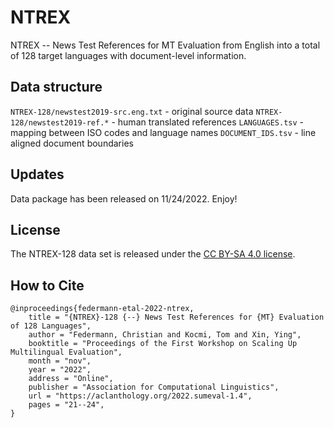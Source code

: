 # NTREX
NTREX -- News Test References for MT Evaluation from English into a total of 128 target languages with document-level information.

## Data structure

`NTREX-128/newstest2019-src.eng.txt` - original source data
`NTREX-128/newstest2019-ref.*` - human translated references
`LANGUAGES.tsv` - mapping between ISO codes and language names
`DOCUMENT_IDS.tsv` - line aligned document boundaries

## Updates
Data package has been released on 11/24/2022. Enjoy!

## License
The NTREX-128 data set is released under the [CC BY-SA 4.0 license](https://github.com/MicrosoftTranslator/NTREX/blob/main/LICENSE.md).

## How to Cite

```
@inproceedings{federmann-etal-2022-ntrex,
    title = "{NTREX}-128 {--} News Test References for {MT} Evaluation of 128 Languages",
    author = "Federmann, Christian and Kocmi, Tom and Xin, Ying",
    booktitle = "Proceedings of the First Workshop on Scaling Up Multilingual Evaluation",
    month = "nov",
    year = "2022",
    address = "Online",
    publisher = "Association for Computational Linguistics",
    url = "https://aclanthology.org/2022.sumeval-1.4",
    pages = "21--24",
}
```
